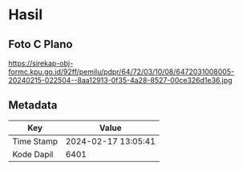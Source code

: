 # Hasil

## Foto C Plano

https://sirekap-obj-formc.kpu.go.id/92ff/pemilu/pdpr/64/72/03/10/08/6472031008005-20240215-022504--8aa12913-0f35-4a28-8527-00ce326d1e36.jpg


## Metadata

| Key        | Value               |
| ---------- | ------------------- |
| Time Stamp | 2024-02-17 13:05:41 |
| Kode Dapil | 6401                |



